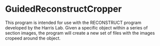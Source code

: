 # GuidedReconstructCropper
This program is intended for use with the RECONSTRUCT program developed by the Harris Lab. Given a specific object within a series of section images, the program will create a new set of files with the images cropeed around the object.
